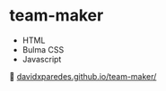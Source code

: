 # team-maker
- HTML
- Bulma CSS
- Javascript

🚀 [davidxparedes.github.io/team-maker/](https://davidxparedes.github.io/team-maker/)
